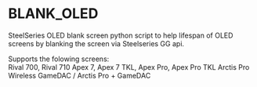 # BLANK_OLED
SteelSeries OLED blank screen python script to help lifespan of OLED screens by blanking the screen via Steelseries GG api.

Supports the folowing screens:  
  Rival 700, Rival 710
  Apex 7, Apex 7 TKL, Apex Pro, Apex Pro TKL
  Arctis Pro Wireless
  GameDAC / Arctis Pro + GameDAC
